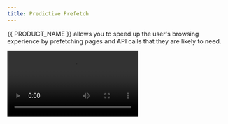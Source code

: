 ```yaml
---
title: Predictive Prefetch
---
```


{{ PRODUCT_NAME }} allows you to speed up the user's browsing experience by prefetching pages and API calls that they are likely to need.

<Video src="https://www.youtube.com/watch?v=lfhSDCNgzfs" />

## Traffic Shielding {/* traffic-shielding */}

You might think that prefetching will put significant additional load on the infrastructure hosting your APIs. That's actually not the case! {{ PRODUCT_NAME }} only serves prefetch requests from the edge cache. It will never make a request to the origin if a prefetch request cannot be served from the edge cache, so your servers will never see an increased load.

## Configuring the Service Worker {/* configuring-the-service-worker */}

To enable prefetching, your site's service worker needs to use the `{{ PACKAGE_NAME }}/prefetch` library's `Prefetcher` class. If your site doesn't currently have a service worker, one can easily be created using Google's [Workbox](https://developers.google.com/web/tools/workbox).

Here's an example service worker based on Workbox:

```js
import {skipWaiting, clientsClaim} from 'workbox-core';
import {precacheAndRoute} from 'workbox-precaching';
import {Prefetcher} from '{{ PACKAGE_NAME }}/prefetch/sw';

skipWaiting();
clientsClaim();
precacheAndRoute(self.__WB_MANIFEST || []);

new Prefetcher().route();
```

Once you've created a service worker, code running in the browser window needs to register the service worker before prefetching can begin. How you do this depends on the front-end framework that you use.

If you're not using a front-end framework, you can use the `install` function from `{{ PACKAGE_NAME }}/prefetch` to install the service worker. Here's an example:

```js
import install from '{{ PACKAGE_NAME }}/prefetch/window/install';

install();
```

## Configuring Routes for Prefetching {/* configuring-routes-for-prefetching */}

To ensure that excessive prefetch traffic isn't passed on to your origin, {{ PRODUCT_NAME }} will serve prefetch requests when a cached response is available at the edge. By default, all prefetch requests will be cached at the edge for 2 minutes (see [`DEFAULT_MAX_AGE_SECONDS`](/docs/api/prefetch/modules/_sw_prefetcher_.html#default_max_age_seconds)). Additionally, you may configure a route that caches responses at the edge and in the service worker within your router, optionally giving it longer cache time for greater performance. In this example we define a route that caches product API calls for one hour:

```js filename="routes.js"
import {Router} from '{{ PACKAGE_NAME }}/core';

export default new Router()
  // Here we configure a route for the product API.
  .get('/api/products/:id.json', ({cache, proxy}) => {
    // In order to prefetch product data, we must cache responses at the edge and in the service worker.
    cache({
      edge: {
        maxAgeSeconds: 60 * 60, // cache at the edge for one hour
        staleWhileRevalidateSeconds: 60 * 60 * 24 * 365, // optionally serve stale while retreiving a fresh version from the origin
      },
      browser: {
        serviceWorkerSeconds: 60 * 60, // cache in the browser using the service worker for one hour
      },
    });
  });
```

Note that if you prefetch a URL without setting `browser.serviceWorkerSeconds` as shown above, the response will still be prefetched and cached by the service worker with a short TTL (2 minutes by default). You can change the default TTL by setting `defaultMaxAgeSeconds` when initializing the Prefetcher instance in your service worker:

```js
const prefetcher = new Prefetcher({defaultMaxAgeSeconds: 60 * 10}); // set the default TTL to 10 minutes
```

## Prefetching a URL {/* prefetching-a-url */}

To prefetch a URL, call the `prefetch` function from `{{ PACKAGE_NAME }}/prefetch/window`. Here we prefetch data for a product page using the route we configured in the previous example.

```js
import {prefetch} from '{{ PACKAGE_NAME }}/prefetch/window';

prefetch('/api/products/1.json');
```

Prefetch requests are given the lowest priority. This ensures that they do not block more critical requests like API calls, images, scripts, and navigation.

Optionally is possible to override default TTL or the value of `serviceWorkerSeconds` defined in `routes.js` by providing the `maxAgeSeconds` option to `prefetch` function call. This option is applied only to that function call and doesn't affect any other calls made later.
```js
import {prefetch} from '{{ PACKAGE_NAME }}/prefetch/window';

prefetch('/api/products/1.json', "fetch", {
    maxAgeSeconds: 300 // 5 minutes
});
```

## React {/* react */}

The `{{ PACKAGE_NAME }}/react` package provides a `Prefetch` component that you can wrap around any link to prefetch the link when it becomes visible in the viewport:

```js
import {Prefetch} from '{{ PACKAGE_NAME }}/react';

function ProductLink({product}) {
  return (
    <Prefetch url={`/api/products/${product.id}.json`}>
      <a href={`/products/${product.id}`}>{product.name}</a>
    </Prefetch>
  );
}
```

By default, `Prefetch` will fetch and cache the URL in the link's `href` attribute. If you have a single page app, you most likely want to prefetch the corresponding API call for the page rather than the page's HTML. The example above shows you how to set the `url` property to control which URL is prefetched.

## Next.js {/* nextjs */}

If you're using Next.js with `getServerSideProps`, use `createNextDataURL` from `{{ PACKAGE_NAME }}/next/client` to prefetch the data for the linked page.

```js
import {Prefetch} from '{{ PACKAGE_NAME }}/react';
import Link from 'next/link';
import {useRouter} from 'next/router';
import {createNextDataURL} from '{{ PACKAGE_NAME }}/next/client';

export default function ProductListing({products}) {
  const {locale} = useRouter(); // you can omit this if you're not using localization

  return (
    <ul>
      {products.map((product, i) => (
        <li key={i}>
          <Link href={product.url} passHref>
            <Prefetch
              url={createNextDataURL({
                href: product.url,
                locale, // you can omit this if you're not using localization
                routeParams: {
                  // keys must match the param names in your next page routes
                  // So for example if your product page is /products/[id].js:
                  id: product.id,
                },
              })}>
              <a>
                <img src={product.thumbnail} />
              </a>
            </Prefetch>
          </Link>
        </li>
      ))}
    </ul>
  );
}

export async function getServerSideProps({params: {id}}) {
  const products = await fetch(/* fetch from your api */).then((res) =>
    res.json()
  );

  return {
    props: {
      products,
    },
  };
}
```

## Vue {/* vue */}

The `{{ PACKAGE_NAME }}/vue` package provides a `Prefetch` component that you can wrap around any link to prefetch the link when it becomes visible in the viewport:

```jsx
<template>
  <Prefetch v-bind:url="/api/for/some/page">
    <router-link v-bind:to="/some/page">Some page</router-link>
  </Prefetch>
</template>

<script>
  import Prefetch from '{{ PACKAGE_NAME }}/vue/Prefetch'
  export default {
    components: {
      Prefetch,
    },
  }
</script>
```

By default `Prefetch` will fetch and cache the URL in the link's `to` attribute (for both `router-link` and `nuxt-link`). If you have a single page app, you most likely want to prefetch an API call for the page rather than the page's HTML. The example above shows you how to set the `url` property to control which URL is prefetched.

## Deep Fetching {/* deep-fetching */}

By default, prefetching only fetches the JSON API data or HTML document for a prefetched page. In order to achieve truly instant page transitions, all of the page's assets above the fold need to be prefetched as well. These typically include images, CSS, and JavaScript. This is where "deep fetching" comes in. Deep fetching parses the prefetched page and then fetches the important assets of the prefetched page that you specify.

To add deep fetching to your project, add the [DeepFetchPlugin](/docs/api/prefetch/classes/_sw_deepfetchplugin_.deepfetchplugin.html) to your service worker. The `DeepFetchPlugin` is then configured with an array of selectors that describe which assets need to be prefetched:

```js
import {Prefetcher} from '{{ PACKAGE_NAME }}/prefetch/sw';
import DeepFetchPlugin from '{{ PACKAGE_NAME }}/prefetch/sw/DeepFetchPlugin';

new Prefetcher({
  plugins: [
    new DeepFetchPlugin([
      {
        /* Deep fetching configuration objects go here */
      },
    ]),
  ],
});
```

The `DeepFetchPlugin` can parse both HTML and JSON documents to extract the page assets that must be deep fetched. For {{ PRODUCT_NAME }} projects that are headless (i.e. the front end communicates with the backend through an API), you'll typically use the JSON option. However if the backend and front-end endpoints are communicating using HTML responses then you'll want to use the HTML option. Note that you can mix both HTML and JSON configuration objects in the an array passed to the `DeepFetchPlugin`.

### Deep Fetching Urls in JSON Responses {/* deep-fetching-urls-in-json-responses */}

For JSON responses, you'll pass the `DeepFetchPlugin` an array of [DeepFetchJsonConfig interface]({{ DOCS_URL }}/docs/api/prefetch/interfaces/_sw_deepfetchplugin_.deepfetchjsonconfig.html) objects. These `DeepFetchJsonConfig` objects describe the asset URLs in the JSON response that should be prefetched. For example, the snippet below finds product images to deep fetch for a category page response:

```js
new DeepFetchPlugin([
  // parses the category API response to deep fetch the product images:
  {
    jsonQuery: 'Bundles.[**].Products:products(Product).MediumImageFile',
    jsonQueryOptions: {
      locals: {
        // filters out null products:
        products: (input) => input.filter((prod) => prod),
      },
    },
    maxMatches: 10,
    as: 'image',
  },
]);
```

The `jsonQuery` syntax is provided by the [json-query](https://github.com/auditassistant/json-query) library. You can test your JSON queries using their [JSON-query Tester Sandbox](https://maxleiko.github.io/json-query-tester/).

### Deep Fetching for HTML Documents {/* deep-fetching-for-html-documents */}

To deep fetch HTML documents, pass the plugin objects that match the [DeepFetchHtmlConfig interface]({{ DOCS_URL }}/docs/api/prefetch/interfaces/_sw_deepfetchplugin_.deepfetchhtmlconfig.html) and describe which HTML elements need to be prefetched via CSS selectors.

For example, imagine you're configuring prefetching for a product page and you want to ensure the main product image is prefetched so that it appears immediately when the page loads. If the main product image is displayed with an HTML `img` element with a CSS class called `product-featured-media`, it can be prefetched by adding the following to the DeepFetchPlugin:

```js
import {Prefetcher} from '{{ PACKAGE_NAME }}/prefetch/sw';
import DeepFetchPlugin from '{{ PACKAGE_NAME }}/prefetch/sw/DeepFetchPlugin';

new Prefetcher({
  plugins: [
    new DeepFetchPlugin([
      {
        selector: 'img.product-featured-media', // CSS selector syntax - just like you would use with document.querySelector()
        maxMatches: 1, // limits the number of matched elements to prefetch to 1 per page
        attribute: 'src', // the attribute holding the URL to prefetching
        as: 'image', // the type of asset being prefetched
      },
    ]),
  ],
});
```

#### Computing the URL to Be Prefetched {/* computing-the-url-to-be-prefetched */}

In the example above the `img` element's `src` attribute contains URL that needs to be prefetched. Sometimes finding the URL to prefetch is not so straightforward. For example, apps sometimes use JavaScript to compute the URL for responsive images based on the user's device size. In such cases you can provide a `callback` function which will be passed all matching elements and decide what URLs to prefetch. Here is an example:

```typescript
import {Prefetcher, prefetch} from '{{ PACKAGE_NAME }}/prefetch/sw';
import DeepFetchPlugin, {
  DeepFetchCallbackParam,
} from '{{ PACKAGE_NAME }}/prefetch/sw/DeepFetchPlugin';

new Prefetcher({
  plugins: [
    new DeepFetchPlugin([
      {
        selector: 'img.grid-view-item__image',
        maxMatches: 4,
        as: 'image',
        callback: deepFetchResponsiveImages,
      },
    ]),
  ],
});

function deepFetchResponsiveImages({$el, el, $}: DeepFetchCallbackParam) {
  const urlTemplate = $el.attr('data-src');
  const dataWidths = $el.attr('data-widths');

  if (dataWidths && urlTemplate) {
    const widths = JSON.parse(dataWidths);

    for (let width of widths.slice(0, 2)) {
      const url = urlTemplate?.replace(/\{width\}/, width);
      prefetch(url, 'image');
    }
  }
}
```

## GraphQL {/* graphql */}

{{ PRODUCT_NAME }} also enables caching and prefetching of GraphQL requests via a middleware for [Apollo](https://www.apollographql.com/apollo-client). To enable prefetching of GraphQL queries in both the edge and the service worker:

1. Ensure that your GraphQL API is configured to accept GET requests. The Apollo client uses POST requests by default, but the Apollo server [automatically accepts both GETs and POSTs](https://www.apollographql.com/docs/apollo-server/workflow/requests/). We use GETs instead of POSTs for two reasons:

   1. So that the URLs are sufficiently unique cache keys
   2. Browser cache APIs only support caching GETs

2. Add `{{ PACKAGE_NAME }}/apollo` to your project:

```bash
npm i --save {{ PACKAGE_NAME }}/apollo
```

3. Add your GraphQL API as a backend to `{{ CONFIG_FILE }}`. For example:

```js
// {{ CONFIG_FILE }}

module.exports = {
  backends: {
    graphql: {
      domainOrIp: 'graphql.my-site.com',
      hostHeader: 'graphql.my-site.com',
    },
  },
};
```

4. Add a GET route for the GraphQL endpoint to your router:

```js
const {Router, CustomCacheKey} = require('{{ PACKAGE_NAME }}/core/router');
const {decompressRequest} = require('{{ PACKAGE_NAME }}/apollo');

module.exports = new Router()
  .post('/graphql', ({proxy}) => {
    proxy('graphql'); // forward posts requests to apollo unaltered
  })
  .get('/graphql', ({cache, removeUpstreamResponseHeader, proxy}) => {
    cache({
      edge: {
        maxAgeSeconds: 60 * 60 * 24,
        staleWhileRevalidateSeconds: 60 * 60,
      },
      browser: {
        maxAgeSeconds: 0,
        serviceWorkerSeconds: 60 * 60 * 24,
      },
    });

    // Some APIs, like Shopify, attempt to establish a session by setting a cookie. {{ PRODUCT_NAME }} will
    // not cache responses with a set-cookie header, so we remove it before attempting to write
    // the response to the cache
    removeUpstreamResponseHeader('set-cookie');

    // Proxy the request to the "graphql" backend configured in {{ CONFIG_FILE }}
    // Here we use decompressRequest to decompress and extract the GraphQL query from the URL's query string
    // and convert the GET to a POST when connecting to the GraphQL server.
    proxy('graphql', {transformRequest: decompressRequest});
  });
```

5. Configure your Apollo client to use a custom link from {{ PACKAGE_NAME }}/apollo's `createHttpLink` function. For example:

```js
import {createHttpLink} from '{{ PACKAGE_NAME }}/apollo';

export default () => ({
  defaultHttpLink: false,
  link: createHttpLink({
    credentials: 'omit',
    uri:
      typeof window === 'undefined' // Use a relative URL when running in the browser so that GraphQL requests are fetched via {{ PRODUCT_NAME }}'s edge cache.
        ? process.env.GQL_ENDPOINT
        : '/graphql',
    headers: {
      'X-Shopify-Storefront-Access-Token': process.env.GQL_ACCESS_TOKEN,
    },
  }),
});
```

The `createHttpLink` function accepts all of the options [documented here](https://www.apollographql.com/docs/link/links/http/#options) and automatically
uses GET requests for all queries so that they can be cached at the edge and prefetched by the service worker.

6. Use `createApolloURL(client, query, variables)` to create the URL to prefetch:

```js
import {Prefetch} from '{{ PACKAGE_NAME }}/react';
import {createApolloURL} from '{{ PACKAGE_NAME }}/apollo';
import productById from '../apollo/queries/productById.gql';

function MyProductLink({product}) {
  return (
    <Prefetch
      url={createApolloURL(this.$apollo, productById, {id: product.id})}>
      <a href={product.url}>{product.name}</a>
    </Prefetch>
  );
}
```

You can test that everything is running locally by running your project with:

```bash
{{ CLI_NAME }} dev --cache
```

### Advantages over Apollo's Prefetch Functionality {/* advantages-over-apollos-prefetch-functionality */}

[Apollo provides it's own ability to prefetch data.](https://www.apollographql.com/docs/react/performance/performance/) Prefetching using the method described above has a number of advantages:

- It minimizes the amount of data that needs to be transmitted in response to the initial request, making the page faster.
- Prefetched data is held in the service worker cache so it can be used in the event that the user navigates away from your website and returns later.
- Data is prefetched with low priority so that prefetch requests will not block other more important requests like navigation and images.

## Reducing 412s {/* reducing-412s */}

By default, {{ PRODUCT_NAME }} will only serve prefetch requests from the edge cache. If a request cannot be served from the cache, a 412 status is returned. This protects your origin servers from additional traffic associated with prefetching. If you're seeing a surprisingly high number of 412s in your logs:

1. Ensure that the URLs you're prefetching match exactly those that are fetched during page navigation. Prefetch URLs will have `?{{ COOKIE_PREFIX }}_prefetch=1` whereas the URLs associated with page navigation won't. That's okay. The `{{ COOKIE_PREFIX }}_*` query parameters are automatically excluded from the cache key. Just ensure that there are no other differences.
2. Ensure that `cache` settings have stale-while-revalidate enabled. For example:

```js
router.get('/p/:productId', ({cache}) => {
  cache({
    edge: {
      maxAgeSeconds: 60 * 60,
      staleWhileRevalidateSeconds: 60 * 60 * 24, // this way stale items can still be prefetched
    },
  });
});
```

3. Consider increasing `edge.maxAgeSeconds`. The shorter the cache time to live is, the more prefetches will fail.
4. Set the `includeCacheMisses` install option to `true`. This should be used with caution and is not recommended for use in production because it will significantly increase the traffic to your origin or API servers.

```js
import install from '{{ PACKAGE_NAME }}/prefetch/window/install';

// Call the following once when the page loads to allow prefetch requests to be served when responses
// aren't available in the edge cache:
install({includeCacheMisses: true});
```

## The Cache-Manifest.JS File {/* the-cache-manifestjs-file */}

This file is generated at runtime and is used by the `Prefetcher` class from `{{ PACKAGE_NAME }}/prefetch` to add routes to the [service worker](#section_service_worker). The routes ensure that custom cache keys and the `serviceWorkerSeconds` properties from the `cache()` settings in your router are propagated to the service worker.

For more information on `Prefetcher`, `serviceWorkderSeconds`, and `cache()`, see [Class Prefetcher](/docs/api/prefetch/classes/_sw_prefetcher_.prefetcher.html).
